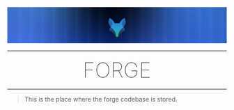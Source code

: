 <img src="./cover.png" />
<hr>

<div style="width: 100%; display: flex; justify-content: center; align-items: center; text-align: center;">
    <span style="font-size: 3rem; font-weight: 100;">
        FORGE
    </span>
</div>
<hr>


> This is the place where the forge codebase is stored.